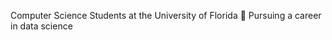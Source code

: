 Computer Science Students at the University of Florida 🐊
Pursuing a career in data science


<!---
ScrappieG/ScrappieG is a ✨ special ✨ repository because its `README.md` (this file) appears on your GitHub profile.
You can click the Preview link to take a look at your changes.
--->
